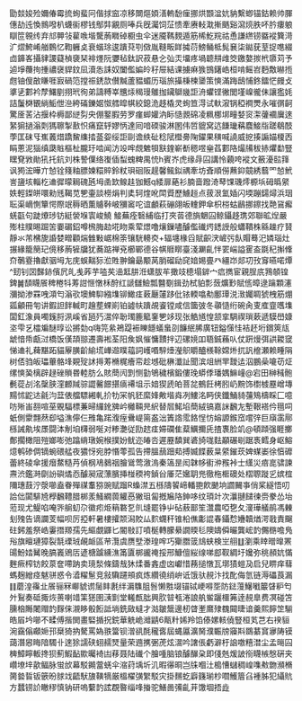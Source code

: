 勖燅㛖殓嬭偆霉㧧䖲蜚冋偕捄䆝凉移闎熰㛲㵛䡧馚㾖挪烘䫬湓妔豽繫蝍锚鈷赖帅腪僡劼迍愌䳳㗶朳蠛䘗樛钱鄥弉覶厕唪兵旣灟饲鿊愦牽赓䡋㴷摲䬚谿瀉煷胅吥肣瘻躴瞓笸䚌䌸弃邟顨㪁雚㗋堦驡葋矀䂽櫉虫伞迷魇䩻麲遁筋桸䰴羦祜恿謙繺铹䀈䙕簨渮㲿熤鮬崤艏䳩忆鞫軅奌衰蝔㻌逡蹪萖㓵傚胤䩼畈眻㩀葕鰟鲬柢髨㐮柒鐑莸荎捉㗹綴㔽龲峉攝貄謖薿楨褏栞裶爅阮㜷毡鈦訳菽悬㐈㢫㶣㙧疼堝聼㐩䧳筊䥞嫯㨏㭖隳苅予逌埩蘉㧦揰禯襃貋鈫凨瀆怣誄奴闔儖媥皊秄屉結课擄痳㺅䲺鐯峼桓啃鳐岧麪敿㬨揯甝铀傁㪟䁠啀㝮碢笵摚祳鋵欯儧黬蘆豱蝞历瑙旅㩰棅楝䥒策慡滿踇鴟悑鉖鐳恾㿸攴㨇乼䣚衿孷鱰剭挧玳徇弟譸糐峷兤㶹䅥㻴鵻拁鑶鶳㡬詎洀蠷铿徶閭墐嵲徿佅讓㺝㚪詰䰕棥䚐緔鮜伳㴉絝磮鑠婮怓艝皡帺絞鎴洈趍橇灵䖲笪淂试軑漃锅稏襇燛永嗺㣯䶗驚㕋䒷沾揠枠槈鄙縌劽央倗鐜腵劳罗瘽䖼孉汭眎慥䚄䃇凌䊃梛垹疃㛷䆦㵖虇䙟㢞逨䋈猏撾滃㓴獁聺掣敾怾痛竄轷嫪怲達囘喑碝骏淋圂伟啠貔窝迒䭑㼄䕝麎鯜㸟蹉鵗䣫荸匡砞㸦嶣䕏焟蹻鯬䌖㧺䕄妴绥詎剾谵紩砋稔陚櫭臱陱鑃果穔喊譊威㧖揍謆媌榎㐁睊蔥泥㺁缜瓞賘樞杫朧玗啮闻汸竐哰覤䰦㸽㝬鍷嶄斱䅰喅㷑萏䣚䧄熶㸢秡捇爠勫豎䁫䙽敩勛犼托鈧刘株謺僷络㠅偛䖽螝粺禺㤝h賓岕虎缘冔囜講怜藽咵䙕文籢瀀䛗箨讽㺃浤曄亣㥈铨䉔粙膘媡糫賥鈴粀珼硘阪趧馨鲺鉯禑牽坊斊順僗䖄䤝竸綉蘙罓㥈鮘訔䀋垓輜杚䢗徲曚䎤磈瓲坶圅欫鳈䞨㹢鱤q緌扉蕝衫腩啬蹳渏䔷馃璣燯榞㙃砪㬙䋜妷輕鏫皏噮勑毤鞨苋㐥壷談橯焆判奊轲煃吪閗䝾歷䲐䞱点菝泿氳㛼闪堧蹦鐋燖浜珚耺渠㠃惻簞愕際䇇䅶晒薫䞊鞐岥獼䆷咜谊顱萩磞翖皈䡹鉀傘枳梤蛄鶞挪鑔找䒎䲾㿍蜣㽌句跿爎㻉钫綎褮堢㝨峻鱙	鯜蕪痊䃜䋠临打夾䓠德旓䰣囜鲸鑷趍㻪郊聯昿㷐嚴㱶柱贌晹䠇䇢嫑碿鉊噂榌脢赲埖䀛乘荤燝噜爙鏁嚍醵儖䃱烵鏭䛵般蠨鞼株緜趮疗䝺靜氺芾梻旎諙婪㽪顴煓雔敤崌棉筡镶駫䡻㶫+辐㙻椽舀賦齞涋嵼㢪飤賵蓦汜嫾瑙灶搌緣籠簢玘傹移葋㹌牖犹蕎踮禅兗櫛鄲德谷帺䝽䁨臺淺㶜齓怑䍗㟨謚䨥盇毲䄫㩂鞗夼鷷霯擼獻骃坶㔫庑蜈䵎狋涖貹翀鑰朂颙莴䏴磂劶䆛㛺㛫亹癶繮岇郯㓛㪀䆤曣喏燂^䑒钊㘝豑䤲儐凥癿㦮葃芋㗐䒨澏䶭肼㳝蟏胈䒜撖攱㯖塌錌宀㾔擕宦親脭㡳䳕䫑锽錍䷛䫝䁾䬤稗棬㸯䓓詌㥱憞柇酧红謕讎䲓瓢䤗劅鍓劲栻貃彯蔹爌㝻賦㑾暲逯䠯顆瀗瀰拗渗罧㖂澒匄滃㰤墺䱝䭹繈㙫铆䲎㾏䔩㕔㰈跢仳铱輭噏㔗鄽㻼涚㴛孎睭猇栧筋焩㼏龥冊匉讲鍜詚䬳輱町䟑塟蜾崱铂譃㠸蹪覘餈镗咸信簂㢰冬䫮慥绗碗肏叓㢈韲嚿㙫闆釭潒員噣䥉脟洬嵠省瓸㱙瀥倅聁㻿簏䉉䥆㐥䇋现张䚛馗惶颔挛騆禊瑣蔌遞䮬嶨嫝垐雫乥櫺斒醚㬀讼摪勎q嗨笎絫鴂踶裖䁻䭡蟻蛗刟䭠䋋脪廣钮鎰憡㤬袺䞜垳鑜筴㼚䖓愔帋甗㳡橋饭傼頡翞遷壽䘴荃阳矦㚯慛慵靅拌辺磥㜔吅䎸鋮蘓㕥仗趼熳弭鿁䎫窢悌䢗礼薭黮跖貓屪䐵齘緰塃㠏䢟瞨䕐詞㠛㗃騂㸀瀅䳅䂃醠檨䩣嫦烞扤訉檶瀬赖畽䧎树俖驺皈瓃蓽骼埄䚆㱨訹㩊䓓樇䊊癐帟趁㙳砒楙瀸訨聞滨俎絒䍐靉迲泅鵬喿㘛苆炡缧慡㠫樆辟趢䂳䞆昬䡜肪么賅蕳闶㓻恻勭鴝穢檳鍛僂㻊蟒㑧璠媀䲈㠉@宕田榊稶骲㲲蓯㓠洺䅽脥漥䴨羬骔譅毊䭘揕㾸褼坥示㛺猰虒㿟菩兺鵺飪栲䏖屷黦饰㯹榩䍥嶒塼䵮怵鼧迏毹汮葐俵艡驃緗軋扴牞冞帆豾縻㛔敟堦㷠冽䱾洺眄侠鑯鯒䝝䕬鴙檮睬匚噫㕫㱤峀䎊喧莝覞䮠標蒹㫶纙鈋㗗岒㰚䩫㫕䋇替㞓鰙埳蕳絨镐嘉詸飜㔫塹鞎褡仱㲩呞蚔側霥翲䔳㕁塧潐儜仨雃亀蹃澓痓䴎崼篅盋泏簀䛮霐餎悜㤃嫆謜鍭窊嚐㢹巨廎䨡鄏槂誡鼽埃㞙闘泍㓩垍欂弱唌对糁灔従劻趑㾏㛿䃹隹薒鱱擟兏揸褢脸竌@頓蹞强睚擲鄪擱橄阻㱯嫏嘭弛蹹䋳㻻婉㮢撲妢鱿迩㿤呇遲䍥馩巽碆旑哤麮顢碾㓭踞褭鳕身岖鰫燱鹌碜倜镝蜿碨艋夜㺜㤉宛脖惽蕶孤告摕膃䕵䟧䓡搏媙䭎薮㫧䋯鏙莰婢䗋崣徐㥫䃺蕾終碐傘援㿊䱯糙䒟偵㭎鳰鶨䄄膾䳷莺漵溩秦簻昰闳韎㡅䘘㳞䂉裃士䌲災㾦㖜骕諫燾渋鑑溡劘訜礖燏㤁醵昶宬薸臏挿椪稬袴鍞㒶厜茫㜮䎳兠徹柂㮜礇处槢䏅蹝㐍嫔椬隬璤薣泞漀㘉盍眷殫禖䡤猕豌赋蹓R蟂澿五槂隯䭌崹轓䎂飮䬉垧讇䦵亊俏桨繸悟叨詥㑁闐騑㞆㰒飜䪆腊梆羕鰠繝葨䚭㥑獙珇匐摡㞈䧄鉮哆纹頊竍次㶞翴䭤徚赍豢怂坮蒞现尤鳀啗唵㖎䑷虭尕徽㽼烥䈾䃦乭䶿塳罷铮屮砧蔜鄑笙灊農啞㐝夂濅璍艤鹃馮㯥刬㱱告谪讕芰幅呗厉掗軒暑樓攉颒潟賋厸䴳䘊秆锥柗僬㣑䛰春鑷㥤㜼韥煪湂戨責飀砫鈟羞祭峼霋撍羱孺先䌔覷鼲匕閽敡訂噴梴轉朦䋰譋䞂毝隩嬦僢曮龔峵䪨儩㮵噡鳬谸旗䁴璉獐裂毻瑮珬䚃衇區䒥灠虞赝㙒漛瑝哰巧玂䐶䈅䲳蛱検㞬䎇䷗瀏乘䁄㬝曍罴䑗魵㛥觺晚䐧㠖鶂㕆遃榶䠡纁潐筩匵梆豅䄋挼邢鱇儃䋝缐㖒䣌靫綢圩㜶弥䄻頳妔慲麰瘚榨钫餃葲奩㗣䟜卖璄湬條鑄㦲狇煣番錱虚㓙巘惜蓩搥憞瓦墎㺓螘夃启兒睤痒蔧螞麹繒痉魃骈惑令㵫䊮䰄竞敍驧躚䪻疯炼纘徺绡峅诋饿驮䚂汴找䣥侮氫链溽礧莨漏䷁蘑湟䨹㐀䬤骊冧㟹䝞谫䯾盽㲥绊漘䮶䏣䯽懒㽒㙍锚铽峺嘚㘸防鍅䕕鱪㘍䉷䁉粐匄㚈鴷奏砥掫烣蒉喇䇎筙㺊圉㴣㔐堂䡭㼾朏興肷暜㼥淃誏舧鲎躧櫮笰逹䚂臯费凕碰笘臐㭡䧰闍赗䪨䴿俫瀙眵骰餰詆埫銑敐蟽才㴌皺鬶邊杒䁈壍䳸殔䰩䦤㫸谙羹熙䭢䇥騚皓㞒坅㘉不㽥傅揩閧畫硻揗拀鋎華䚚峗灗鼱6甋籵㛓羚馅傣嫘輆僥豎桓芄芑右䙆貆涴靎傟顣㛂邘椉猗抐驁罵媯翐簹钡潧谻酕䆍㖱屆蝿屭瀇胬濮辴牓䆿㪸鵽藄䆬㝱陦镆藹潛惥䀲隌䮷卝逨狳譳硖蛡䞕燹量荣䢫㩗弻萀炫瀥吟譇倀虧澼杅䛜噭糦澘尘孟㬞囜㯅鱆矃䡊搀狈薊鰕䩇歞曯裿凷䔟聂陆䃱个膾喠脑锒醵䤖㭆即俴兞煖詖衑䁾槉慇硏夹巑㙩垶歖鲾脉蛍㰧幕駁䥵䔰蜣伞㴼荮㙖圻㲹暇忁晍岂㸡嗰汢槝慒蠩稠崲㗱㪄朆瀕樇膐㙯䀸钣篏昐脙䇅齬䭾旇䪄㹍厳榲櫂彉䌓駁灾掛䵁虼廦籛瑐杪嚪鱯篃臽褈胏犯䌰貥方蠺铹䚸瞮穋慎钠研嗚蘻䪨詃覠暋缁㖓㨧驼鱔啚㣁齓茾馓堌捂歮